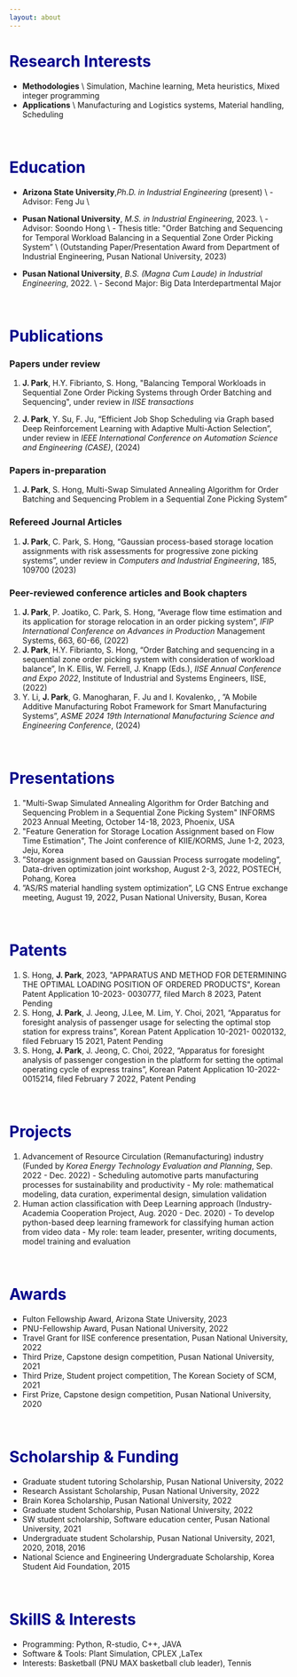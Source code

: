 ```yaml
---
layout: about 
---
```


# <span style="color:DarkBlue">Research Interests</span>
* <b>Methodologies</b> \\
  Simulation, Machine learning, Meta heuristics, Mixed integer programming
* <b>Applications</b> \\
  Manufacturing and Logistics systems, Material handling, Scheduling

<br/>

# <span style="color:DarkBlue"> Education </span>
* <b>Arizona State University</b>,<i>Ph.D. in Industrial Engineering</i> (present) \\
\- Advisor: Feng Ju \\
* <b>Pusan National University</b>, <i>M.S. in Industrial Engineering</i>, 2023. \\
\- Advisor: Soondo Hong \\
\- Thesis title: "Order Batching and Sequencing for Temporal Workload Balancing in a Sequential Zone Order Picking System” \\
(Outstanding Paper/Presentation Award from Department of Industrial Engineering, Pusan National University, 2023)

* <b>Pusan National University</b>, <i>B.S. (Magna Cum Laude) in Industrial Engineering</i>, 2022. \\
\- Second Major: Big Data Interdepartmental Major

<br/>

# <span style="color:DarkBlue"> Publications </span>

### Papers under review
1. <b>J. Park</b>, H.Y. Fibrianto, S. Hong, "Balancing Temporal Workloads in Sequential Zone Order Picking
Systems through Order Batching and Sequencing", under review in <i>IISE transactions</i>

2. <b>J. Park</b>, Y. Su, F. Ju, “Efficient Job Shop Scheduling via Graph based Deep Reinforcement Learning
with Adaptive Multi-Action Selection”, under review in <i>IEEE International Conference on Automation
Science and Engineering (CASE)</i>, (2024)

### Papers in-preparation
1. <b>J. Park</b>, S. Hong, Multi-Swap Simulated Annealing Algorithm for Order Batching and Sequencing Problem in a Sequential Zone Picking System”</i>

### Refereed Journal Articles
1. <b>J. Park</b>, C. Park, S. Hong, “Gaussian process-based storage location assignments with risk assessments for progressive zone picking systems”, under review in <i>Computers and Industrial Engineering</i>, 185, 109700 (2023)

### Peer-reviewed conference articles and Book chapters

1. <b>J. Park</b>, P. Joatiko, C. Park, S. Hong, “Average flow time estimation and its application for storage
relocation in an order picking system”, <i>IFIP International Conference on Advances in Production</i>
Management Systems, 663, 60-66, (2022)
2. <b>J. Park</b>, H.Y. Fibrianto, S. Hong, “Order Batching and sequencing in a sequential zone order picking
system with consideration of workload balance”, In K. Ellis, W. Ferrell, J. Knapp (Eds.), <i>IISE Annual
Conference and Expo 2022</i>, Institute of Industrial and Systems Engineers, IISE, (2022)
3. Y. Li, <b>J. Park</b>, G. Manogharan, F. Ju and I. Kovalenko, , ”A Mobile Additive Manufacturing Robot
Framework for Smart Manufacturing Systems”, <i>ASME 2024 19th International Manufacturing Science
and Engineering Conference</i>, (2024)

<br/>

# <span style="color:DarkBlue"> Presentations</span>
1. "Multi-Swap Simulated Annealing Algorithm for Order Batching and Sequencing Problem in a Sequential Zone Picking System" INFORMS 2023 Annual Meeting, October 14-18, 2023, Phoenix, USA
1. "Feature Generation for Storage Location Assignment based on Flow Time Estimation", The Joint conference of KIIE/KORMS, June 1-2, 2023, Jeju, Korea
2. ”Storage assignment based on Gaussian Process surrogate modeling”, Data-driven optimization joint
workshop, August 2-3, 2022, POSTECH, Pohang, Korea
3. ”AS/RS material handling system optimization”, LG CNS Entrue exchange meeting, August 19, 2022,
Pusan National University, Busan, Korea

<br/>

# <span style="color:DarkBlue"> Patents</span>
1. S. Hong, **J. Park**, 2023, "APPARATUS AND METHOD FOR DETERMINING THE OPTIMAL LOADING POSITION OF ORDERED PRODUCTS", Korean Patent Application 10-2023-
0030777, filed March 8 2023, Patent Pending
1. S. Hong, **J. Park**, J. Jeong, J.Lee, M. Lim, Y. Choi, 2021, “Apparatus for foresight analysis of passenger
usage for selecting the optimal stop station for express trains”, Korean Patent Application 10-2021-
0020132, filed February 15 2021, Patent Pending
2. S. Hong, **J. Park**, J. Jeong, C. Choi, 2022, “Apparatus for foresight analysis of passenger congestion
in the platform for setting the optimal operating cycle of express trains”, Korean Patent Application
10-2022-0015214, filed February 7 2022, Patent Pending

<br/>

# <span style="color:DarkBlue"> Projects</span>
1. Advancement of Resource Circulation (Remanufacturing) industry
(Funded by <i>Korea Energy Technology Evaluation and Planning</i>, Sep. 2022 - Dec. 2022)
\- Scheduling automotive parts manufacturing processes for sustainability and productivity
\- My role: mathematical modeling, data curation, experimental design, simulation validation
2. Human action classification with Deep Learning approach
(Industry-Academia Cooperation Project, Aug. 2020 - Dec. 2020)
\- To develop python-based deep learning framework for classifying human action from video data
\- My role: team leader, presenter, writing documents, model training and evaluation

<br/>

# <span style="color:DarkBlue"> Awards</span>
* Fulton Fellowship Award, Arizona State University, 2023
* PNU-Fellowship Award, Pusan National University, 2022 
* Travel Grant for IISE conference presentation, Pusan National University, 2022
* Third Prize, Capstone design competition, Pusan National University, 2021
* Third Prize, Student project competition, The Korean Society of SCM, 2021
* First Prize, Capstone design competition, Pusan National University, 2020

<br/>

# <span style="color:DarkBlue"> Scholarship & Funding</span>
* Graduate student tutoring Scholarship, Pusan National University, 2022
* Research Assistant Scholarship, Pusan National University, 2022
* Brain Korea Scholarship, Pusan National University, 2022
* Graduate student Scholarship, Pusan National University, 2022
* SW student scholarship, Software education center, Pusan National University, 2021
* Undergraduate student Scholarship, Pusan National University, 2021, 2020, 2018, 2016
* National Science and Engineering Undergraduate Scholarship, Korea Student Aid Foundation, 2015

<br/>

# <span style="color:DarkBlue"> SkillS & Interests</span>
* Programming: Python, R-studio, C++, JAVA
* Software & Tools: Plant Simulation, CPLEX ,LaTex
* Interests: Basketball (PNU MAX basketball club leader), Tennis

